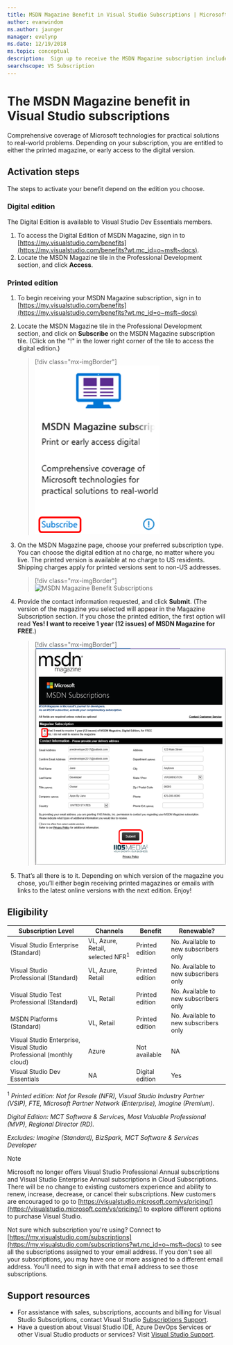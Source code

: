 ```yaml
---
title: MSDN Magazine Benefit in Visual Studio Subscriptions | Microsoft Docs
author: evanwindom
ms.author: jaunger
manager: evelynp
ms.date: 12/19/2018
ms.topic: conceptual
description:  Sign up to receive the MSDN Magazine subscription included in your Visual Studio subscription.
searchscope: VS Subscription
---
```


# The MSDN Magazine benefit in Visual Studio subscriptions

Comprehensive coverage of Microsoft technologies for practical solutions to real-world problems.  Depending on your subscription, you are entitled to either the printed magazine, or early access to the digital version.


## Activation steps
The steps to activate your benefit depend on the edition you choose.

### Digital edition
The Digital Edition is available to Visual Studio Dev Essentials members.

1.  To access the Digital Edition of MSDN Magazine, sign in to [https://my.visualstudio.com/benefits](https://my.visualstudio.com/benefits?wt.mc_id=o~msft~docs).
2.  Locate the MSDN Magazine tile in the Professional Development section, and click **Access**.

### Printed edition
1. To begin receiving your MSDN Magazine subscription, sign in to [https://my.visualstudio.com/benefits](https://my.visualstudio.com/benefits?wt.mc_id=o~msft~docs)
2. Locate the MSDN Magazine tile in the Professional Development section, and click on **Subscribe** on the MSDN Magazine subscription tile. (Click on the "!" in the lower right corner of the tile to access the digital edition.)
   > [!div class="mx-imgBorder"]
   > ![MSDN Magazine Benefit Tile](_img/vs-msdn/vs-msdn-tile.png)


3. On the MSDN Magazine page, choose your preferred subscription type.  You can choose the digital edition at no charge, no matter where you live.  The printed version is available at no charge to US residents.  Shipping charges apply for printed versions sent to non-US addresses.
   > [!div class="mx-imgBorder"]
   > ![MSDN Magazine Benefit Subscriptions](_img/vs-msdn/vs-msdn-subs-page-resized.png)

4. Provide the contact information requested, and click **Submit**.  (The version of the magazine you selected will appear in the Magazine Subscription section.  If you chose the printed edition, the first option will read **Yes!  I want to receive 1 year (12 issues) of MSDN Magazine for FREE**.)
   > [!div class="mx-imgBorder"]
   > ![MSDN Magazine Benefit Profile](_img/vs-msdn/vs-msdn-profile.png)

5. That’s all there is to it.  Depending on which version of the magazine you chose, you’ll either begin receiving printed magazines or emails with links to the latest online versions with the next edition.  Enjoy!

## Eligibility

| Subscription Level                                                 |     Channels                                            | Benefit                                                          | Renewable?    |
|--------------------------------------------------------------------|---------------------------------------------------------|------------------------------------------------------------------|---------------|
| Visual Studio Enterprise (Standard)   | VL, Azure, Retail,  selected NFR<sup>1</sup> |Printed edition       |  No.  Available to new subscribers only          |
| Visual Studio Professional (Standard) | VL, Azure, Retail                                       | Printed edition                                                            |No.  Available to new subscribers only         |
| Visual Studio Test Professional (Standard)                         | VL, Retail                                              | Printed edition                                             |  No.  Available to new subscribers only         |
| MSDN Platforms (Standard)                                          | VL, Retail                                              | Printed edition                                              | No.  Available to new subscribers only         |
|Visual Studio Enterprise, Visual Studio Professional (monthly cloud)   | Azure |Not available      |  NA         |
|Visual Studio Dev Essentials| NA |Digital edition       |  Yes|

<sup>1</sup>  *Printed edition:  Not for Resale (NFR), Visual Studio Industry Partner (VSIP), FTE, Microsoft Partner Network (Enterprise), Imagine (Premium).*

*Digital Edition: MCT Software & Services, Most Valuable Professional (MVP), Regional Director (RD).*

*Excludes:  Imagine (Standard), BizSpark, MCT Software & Services Developer*

> [!NOTE]
> Microsoft no longer offers Visual Studio Professional Annual subscriptions and Visual Studio Enterprise Annual subscriptions in Cloud Subscriptions. There will be no change to existing customers experience and ability to renew, increase, decrease, or cancel their subscriptions. New customers are encouraged to go to [https://visualstudio.microsoft.com/vs/pricing/](https://visualstudio.microsoft.com/vs/pricing/) to explore different options to purchase Visual Studio.


Not sure which subscription you're using?  Connect to [https://my.visualstudio.com/subscriptions](https://my.visualstudio.com/subscriptions?wt.mc_id=o~msft~docs) to see all the subscriptions assigned to your email address. If you don't see all your subscriptions, you may have one or more assigned to a different email address.  You'll need to sign in with that email address to see those subscriptions.

## Support resources
-  For assistance with sales, subscriptions, accounts and billing for Visual Studio Subscriptions, contact Visual Studio [Subscriptions Support](https://visualstudio.microsoft.com/subscriptions/support/).
-  Have a question about Visual Studio IDE, Azure DevOps Services or other Visual Studio products or services?  Visit [Visual Studio Support](https://visualstudio.microsoft.com/support/).
